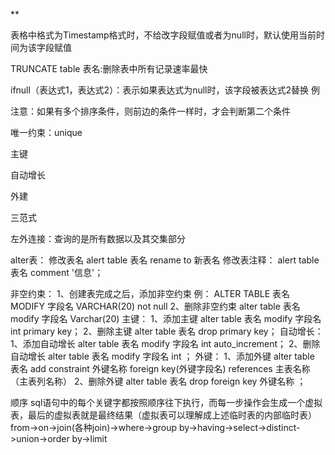 ** 


表格中格式为Timestamp格式时，不给改字段赋值或者为null时，默认使用当前时间为该字段赋值


TRUNCATE table 表名:删除表中所有记录速率最快



ifnull（表达式1，表达式2）：表示如果表达式为null时，该字段被表达式2替换
例

注意：如果有多个排序条件，则前边的条件一样时，才会判断第二个条件


唯一约束：unique


主键


自动增长

外建



三范式

左外连接：查询的是所有数据以及其交集部分




alter表：
修改表名
	alert table 表名 rename to 新表名
修改表注释：
	alert table 表名 comment '信息'；
	
	
非空约束：
	1、创建表完成之后，添加非空约束 例：
	ALTER TABLE 表名 MODIFY 字段名 VARCHAR(20) not null
	2、删除非空约束
	alter table 表名 modify 字段名 Varchar(20)
主键：
	1、添加主键
	alter table 表名 modify 字段名 int primary key；
	2、删除主键
	alter table 表名 drop primary key；
自动增长：
	1、添加自动增长
	alter table 表名 modify 字段名 int auto_increment；
	2、删除自动增长
	alter table 表名 modify 字段名 int ；
外键：
	1、添加外键
	alter table 表名 add constraint 外键名称 foreign key(外键字段名) references 主表名称（主表列名称）
	2、删除外键
	alter table 表名 drop foreign key 外键名称 ；
	
	
顺序
	sql语句中的每个关键字都按照顺序往下执行，而每一步操作会生成一个虚拟表，最后的虚拟表就是最终结果（虚拟表可以理解成上述临时表的内部临时表）
	from->on->join(各种join)->where->group by->having->select->distinct->union->order by->limit
	
